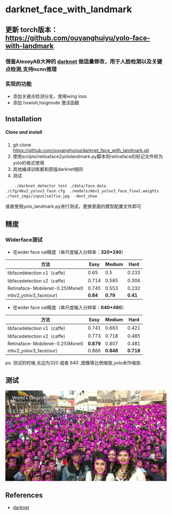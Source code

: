 # darknet_face_with_landmark
## 更新 torch版本：https://github.com/ouyanghuiyu/yolo-face-with-landmark

### 借鉴AlexeyAB大神的 [darknet](https://github.com/AlexeyAB/darknet) 做适量修改，用于人脸检测以及关键点检测,支持ncnn推理

### 实现的功能
- 添加关键点检测分支，使用wing loss
- 添加 hswish,hsigmode 激活函数

## Installation
##### Clone and install
1. git clone https://github.com/ouyanghuiyu/darknet_face_with_landmark.git
2. 使用scripts/retinaface2yololandmark.py脚本将retinaface的标记文件转为yolo的格式使用
3. 其他编译训练都和原版darknet相同
4. 测试
```
    ./darknet detector test ./data/face.data  ./cfg/mbv2_yolov3_face.cfg  ./models/mbv2_yolov3_face_final.weights  ./test_imgs/input/selfie.jpg  -dont_show
```
或者使用yolo_landmark.py进行测试，更换里面的模型配置文件即可


## 精度
### Widerface测试

 - 在wider face val精度（单尺度输入分辨率：**320*240**）
 
 方法|Easy|Medium|Hard
------|--------|----------|--------
libfacedetection v1（caffe）|0.65 |0.5       |0.233
libfacedetection v2（caffe）|0.714 |0.585       |0.306
Retinaface-Mobilenet-0.25(Mxnet)  |0.745|0.553|0.232
mbv2_yolov3_face(our)  |**0.84**|**0.79**|**0.41**
- 在wider face val精度（单尺度输入分辨率：**640*480**） 

方法|Easy|Medium|Hard 
------|--------|----------|--------
libfacedetection v1（caffe）|0.741 |0.683       |0.421
libfacedetection v2（caffe）|0.773 |0.718       |0.485
Retinaface-Mobilenet-0.25(Mxnet)  |**0.879**|0.807|0.481
mbv2_yolov3_face(our)  |0.866|**0.848**|**0.718**

ps: 测试的时候,长边为320 或者 640 ,图像等比例缩放,yolo未作缩放.

## 测试
<p align="center"><img src="test_imgs/selfie.jpg"\></p>




## References
- [darknet](https://github.com/AlexeyAB/darknet)
